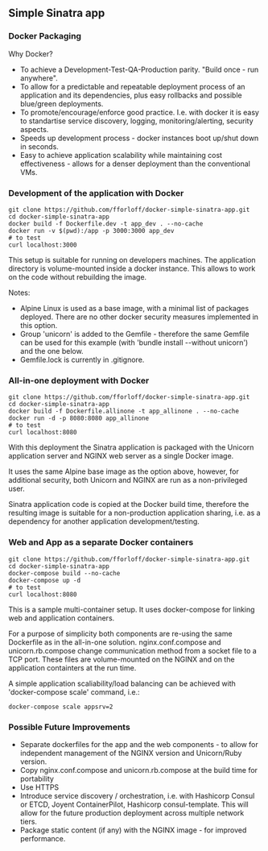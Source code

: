 ## Simple Sinatra app

### Docker Packaging
Why Docker?
- To achieve a Development-Test-QA-Production parity. "Build once - run anywhere".
- To allow for a predictable and repeatable deployment process of an application and its dependencies, plus easy rollbacks and possible blue/green deployments.
- To promote/encourage/enforce good practice. I.e. with docker it is easy to standartise service discovery, logging, monitoring/alerting, security aspects.
- Speeds up development process - docker instances boot up/shut down in seconds.
- Easy to achieve application scalability while maintaining cost effectiveness - allows for a denser deployment than the conventional VMs.

### Development of the application with Docker

```
git clone https://github.com/fforloff/docker-simple-sinatra-app.git
cd docker-simple-sinatra-app
docker build -f Dockerfile.dev -t app_dev . --no-cache
docker run -v $(pwd):/app -p 3000:3000 app_dev
# to test
curl localhost:3000
```
This setup is suitable for running on developers machines. The application directory is volume-mounted inside a docker instance. This allows to work on the code without rebuilding the image.

Notes:
- Alpine Linux is used as a base image, with a minimal list of packages deployed. There are no other docker security measures implemented in this option.
- Group 'unicorn' is added to the Gemfile - therefore the same Gemfile can be used for this example (with 'bundle install --without unicorn') and the one below.
- Gemfile.lock is currently in .gitignore.


### All-in-one deployment with Docker

```
git clone https://github.com/fforloff/docker-simple-sinatra-app.git
cd docker-simple-sinatra-app
docker build -f Dockerfile.allinone -t app_allinone . --no-cache
docker run -d -p 8080:8080 app_allinone
# to test
curl localhost:8080
```
With this deployment the Sinatra application is packaged with the Unicorn application server and NGINX web server as a single Docker image.

It uses the same Alpine base image as the option above, however, for additional security, both Unicorn and NGINX are run as a non-privileged user.

Sinatra application code is copied at the Docker build time, therefore the resulting image is suitable for a non-production application sharing, i.e. as a dependency for another application development/testing.

### Web and App as a separate Docker containers

```
git clone https://github.com/fforloff/docker-simple-sinatra-app.git
cd docker-simple-sinatra-app
docker-compose build --no-cache
docker-compose up -d
# to test
curl localhost:8080
```
This is a sample multi-container setup. It uses docker-compose for linking web and application containers.

For a purpose of simplicity both components are re-using the same Dockerfile as in the all-in-one solution. nginx.conf.compose and unicorn.rb.compose change communication method from a socket file to a TCP port. These files are volume-mounted on the NGINX and on the application containters at the run time.

A simple application scaliability/load balancing can be achieved with 'docker-compose scale' command, i.e.:
```
docker-compose scale appsrv=2
```

### Possible Future Improvements
- Separate dockerfiles for the app and the web components - to allow for independent management of the NGINX version and Unicorn/Ruby version.
- Copy nginx.conf.compose and unicorn.rb.compose at the build time for portability
- Use HTTPS
- Introduce service discovery / orchestration, i.e. with Hashicorp Consul or ETCD, Joyent ContainerPilot, Hashicorp consul-template. This will allow for the future production deployment across multiple network tiers.
- Package static content (if any) with the NGINX image -  for improved performance.
